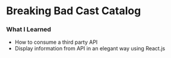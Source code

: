 # Breaking Bad Cast Catalog

### What I Learned

- How to consume a third party API
- Display information from API in an elegant way using React.js
